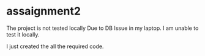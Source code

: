 # assaignment2
 The project is not tested locally
Due to DB Issue in my laptop. I am unable to test it locally.

I just created the all the required code.

